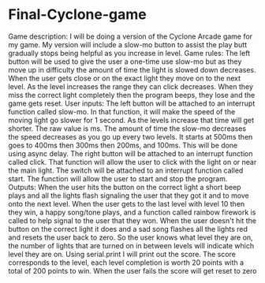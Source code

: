 # Final-Cyclone-game
Game description:
 I will be doing a version of the Cyclone Arcade game for my game. My version will include a
 slow-mo button to assist the play butt gradually stops being helpful as you increase in level.
 Game rules:
 The left button will be used to give the user a one-time use slow-mo but as they move up in
 difficulty the amount of time the light is slowed down decreases. When the user gets close or on the
 exact light they move on to the next level. As the level increases the range they can click decreases.
 When they miss the correct light completely then the program beeps, they lose and the game gets
 reset.
 User inputs:
 The left button will be attached to an interrupt function called slow-mo. In that function, it will
 make the speed of the moving light go slower for 1 second. As the levels increase that time will get
 shorter. The raw value is ms. The amount of time the slow-mo decreases the speed decreases as
 you go up every two levels. It starts at 500ms then goes to 400ms then 300ms then 200ms, and
 100ms. This will be done using async delay.
 The right button will be attached to an interrupt function called click. That function will allow
 the user to click with the light on or near the main light.
 The switch will be attached to an interrupt function called start. The function will allow the
 user to start and stop the program.
 Outputs:
 When the user hits the button on the correct light a short beep plays and all the lights flash
 signaling the user that they got it and to move onto the next level. When the user gets to the last
 level with level 10 then they win, a happy song/tone plays, and a function called rainbow firework is
 called to help signal to the user that they won.
 When the user doesn't hit the button on the correct light it does and a sad song flashes all
 the lights red and resets the user back to zero.
 So the user knows what level they are on, the number of lights that are turned on in between
 levels will indicate which level they are on.
 Using serial.print I will print out the score. The score corresponds to the level, each level
 completion is worth 20 points with a total of 200 points to win. When the user fails the score will get
 reset to zero
